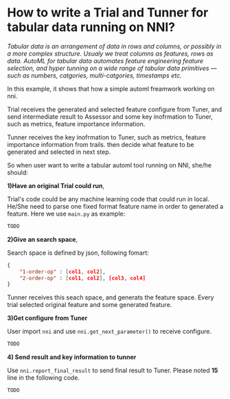 # How to write a Trial and Tunner for tabular data running on NNI?
*Tabular data is an arrangement of data in rows and columns, or possibly in a more complex structure. Usualy we treat columns as features, rows as data. AutoML for tabular data automates feature engineering  feature selection, and hyper tunning on a wide range of tabular data primitives — such as numbers, catgories, multi-catgories, timestamps etc.*

In this example, it shows that how a simple automl freamwork working on nni.

Trial receives the generated and selected feature configure from Tuner, and send intermediate result to Assessor and some key inofrmation to Tuner, such as metrics, feature importance information.

Tunner receives the key inofrmation to Tuner, such as metrics, feature importance information from trails.
then decide what feature to be generated and selected in next step.

So when user want to write a tabular automl tool running on NNI, she/he should:

**1)Have an original Trial could run**,

Trial's code could be any machine learning code that could run in local. He/She need to parse one fixed format feature name in order to generated a feature. Here we use `main.py` as example:

```python
TODO
```

**2)Give an search space**,

Search space is defined by json, following fomart: 
```json
{
    "1-order-op" : [col1, col2],
    "2-order-op" : [col1, col2], [col3, col4]
}
```
Tunner receives this seach space, and generats the feature space. Every trial selected original feature and some generated feature. 


**3)Get configure from Tuner**

User import `nni` and use `nni.get_next_parameter()` to receive configure. 

```python
TODO
```


**4)  Send result and key information to tunner**

Use `nni.report_final_result` to send final result to Tuner. Please noted **15** line in the following code.

```python
TODO
```


